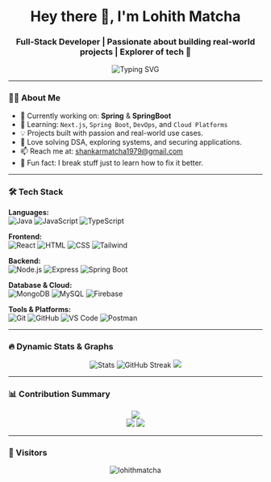 <h1 align="center">Hey there 👋, I'm Lohith Matcha</h1>
<h3 align="center">Full-Stack Developer | Passionate about building real-world projects | Explorer of tech 🚀</h3>

<p align="center">
  <img src="https://readme-typing-svg.demolab.com?font=Fira+Code&duration=3000&pause=500&center=true&vCenter=true&width=435&lines=Code.+Build.+Learn.+Repeat.;Turning+ideas+into+reality;Backend+%E2%80%A2+Frontend+%E2%80%A2+Security" alt="Typing SVG" />
</p>

---

### 🧑‍💻 About Me

- 🔭 Currently working on: **Spring** & **SpringBoot**
- 🌱 Learning: `Next.js`, `Spring Boot`, `DevOps`, and `Cloud Platforms`
- 💡 Projects built with passion and real-world use cases.
- 🧩 Love solving DSA, exploring systems, and securing applications.
- 📫 Reach me at: [shankarmatcha1979@gmail.com](mailto:shankarmatcha1979@gmail.com)
- 🧠 Fun fact: I break stuff just to learn how to fix it better.

---

### 🛠️ Tech Stack

**Languages:**  
![Java](https://img.shields.io/badge/Java-%23007396.svg?style=flat&logo=java&logoColor=white)
![JavaScript](https://img.shields.io/badge/JavaScript-%23F7DF1E.svg?style=flat&logo=javascript&logoColor=black)
![TypeScript](https://img.shields.io/badge/TypeScript-%23007ACC.svg?style=flat&logo=typescript&logoColor=white)

**Frontend:**  
![React](https://img.shields.io/badge/React-%2361DAFB.svg?style=flat&logo=react&logoColor=black)
![HTML](https://img.shields.io/badge/HTML5-%23E34F26.svg?style=flat&logo=html5&logoColor=white)
![CSS](https://img.shields.io/badge/CSS3-%231572B6.svg?style=flat&logo=css3&logoColor=white)
![Tailwind](https://img.shields.io/badge/TailwindCSS-%2306B6D4.svg?style=flat&logo=tailwindcss)

**Backend:**  
![Node.js](https://img.shields.io/badge/Node.js-%23339933.svg?style=flat&logo=node.js&logoColor=white)
![Express](https://img.shields.io/badge/Express.js-%23000000.svg?style=flat&logo=express&logoColor=white)
![Spring Boot](https://img.shields.io/badge/Spring_Boot-%236DB33F.svg?style=flat&logo=spring-boot&logoColor=white)

**Database & Cloud:**  
![MongoDB](https://img.shields.io/badge/MongoDB-%2347A248.svg?style=flat&logo=mongodb&logoColor=white)
![MySQL](https://img.shields.io/badge/MySQL-%234479A1.svg?style=flat&logo=mysql&logoColor=white)
![Firebase](https://img.shields.io/badge/Firebase-%23FFCA28.svg?style=flat&logo=firebase&logoColor=black)

**Tools & Platforms:**  
![Git](https://img.shields.io/badge/Git-%23F05032.svg?style=flat&logo=git&logoColor=white)
![GitHub](https://img.shields.io/badge/GitHub-%23181717.svg?style=flat&logo=github&logoColor=white)
![VS Code](https://img.shields.io/badge/VSCode-%23007ACC.svg?style=flat&logo=visual-studio-code)
![Postman](https://img.shields.io/badge/Postman-%23FF6C37.svg?style=flat&logo=postman)

---

### 🔥 Dynamic Stats & Graphs

<p align="center">
  <img src="https://github-readme-stats.vercel.app/api?username=lohithmatcha&show_icons=true&theme=radical" alt="Stats" />
  <img src="https://streak-stats.demolab.com?user=lohithmatcha&theme=radical&date_format=M%20j%5B%2C%20Y%5D" alt="GitHub Streak" />

  <img src="https://github-readme-stats.vercel.app/api/top-langs/?username=lohithmatcha&layout=compact&theme=radical" />
</p>

---

### 📊 Contribution Summary

<p align="center">
  <img src="https://github-profile-summary-cards.vercel.app/api/cards/profile-details?username=lohithmatcha&theme=tokyonight" />
  <br/>
  <img src="https://github-profile-summary-cards.vercel.app/api/cards/repos-per-language?username=lohithmatcha&theme=tokyonight" />
  <img src="https://github-profile-summary-cards.vercel.app/api/cards/most-commit-language?username=lohithmatcha&theme=tokyonight" />
</p>

---

### 👀 Visitors

<p align="center">
  <img src="https://komarev.com/ghpvc/?username=lohithmatcha&label=Profile%20views&color=0e75b6&style=flat" alt="lohithmatcha" />
</p>